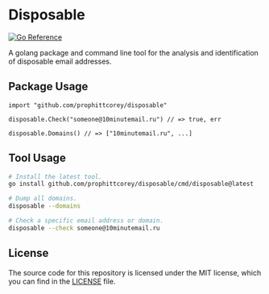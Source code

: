 # Disposable

[![Go Reference](https://pkg.go.dev/badge/github.com/prophittcorey/disposable.svg)](https://pkg.go.dev/github.com/prophittcorey/disposable)

A golang package and command line tool for the analysis and identification of
disposable email addresses.

## Package Usage

```golang
import "github.com/prophittcorey/disposable"

disposable.Check("someone@10minutemail.ru") // => true, err

disposable.Domains() // => ["10minutemail.ru", ...]
```

## Tool Usage

```bash
# Install the latest tool.
go install github.com/prophittcorey/disposable/cmd/disposable@latest

# Dump all domains.
disposable --domains

# Check a specific email address or domain.
disposable --check someone@10minutemail.ru
```

## License

The source code for this repository is licensed under the MIT license, which you can
find in the [LICENSE](LICENSE.md) file.
